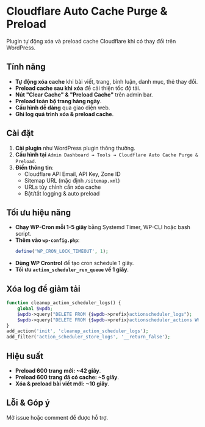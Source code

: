 # Cloudflare Auto Cache Purge & Preload

Plugin tự động xóa và preload cache Cloudflare khi có thay đổi trên WordPress.

## Tính năng
- **Tự động xóa cache** khi bài viết, trang, bình luận, danh mục, thẻ thay đổi.
- **Preload cache sau khi xóa** để cải thiện tốc độ tải.
- **Nút "Clear Cache" & "Preload Cache"** trên admin bar.
- **Preload toàn bộ trang hàng ngày**.
- **Cấu hình dễ dàng** qua giao diện web.
- **Ghi log quá trình xóa & preload cache**.

## Cài đặt
1. **Cài plugin** như WordPress plugin thông thường.
2. **Cấu hình tại** `Admin Dashboard → Tools → Cloudflare Auto Cache Purge & Preload`.
3. **Điền thông tin**:
   - Cloudflare API Email, API Key, Zone ID
   - Sitemap URL (mặc định `/sitemap.xml`)
   - URLs tùy chỉnh cần xóa cache
   - Bật/tắt logging & auto preload

## Tối ưu hiệu năng
- **Chạy WP-Cron mỗi 1-5 giây** bằng Systemd Timer, WP-CLI hoặc bash script.
- **Thêm vào `wp-config.php`**:
  ```php
  define('WP_CRON_LOCK_TIMEOUT', 1);
  ```
- **Dùng WP Crontrol** để tạo cron schedule 1 giây.
- **Tối ưu `action_scheduler_run_queue` về 1 giây**.

## Xóa log để giảm tải
```php
function cleanup_action_scheduler_logs() {
    global $wpdb;
    $wpdb->query("DELETE FROM {$wpdb->prefix}actionscheduler_logs");
    $wpdb->query("DELETE FROM {$wpdb->prefix}actionscheduler_actions WHERE status IN ('complete', 'failed')");
}
add_action('init', 'cleanup_action_scheduler_logs');
add_filter('action_scheduler_store_logs', '__return_false');
```

## Hiệu suất
- **Preload 600 trang mới: ~42 giây**.
- **Preload 600 trang đã có cache: ~5 giây**.
- **Xóa & preload bài viết mới: ~10 giây**.

## Lỗi & Góp ý
Mở issue hoặc comment để được hỗ trợ.

